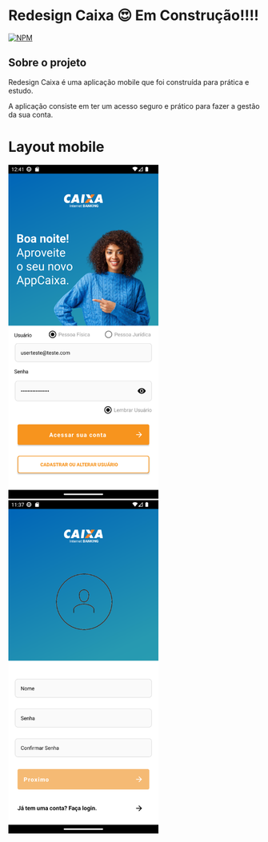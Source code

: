 # Redesign Caixa 😍  Em Construção!!!!
[![NPM](https://img.shields.io/github/license/JhonatanNeves/appCaixa)](https://github.com/JhonatanNeves/appCaixa/blob/master/LICENCE)



## Sobre o projeto

Redesign Caixa é uma aplicação mobile que foi construída para prática e estudo. 

A aplicação consiste em ter um acesso seguro e prático para fazer a gestão da sua conta.

# Layout mobile
<div aling="left">
<img src="https://github.com/JhonatanNeves/appCaixa/blob/master/app/src/main/res/drawable/login1.png" width="300px">
</div>

<div aling="left">
<img src="https://github.com/JhonatanNeves/appCaixa/blob/master/app/src/main/res/drawable/register_login.png" width="300px">
</div>
